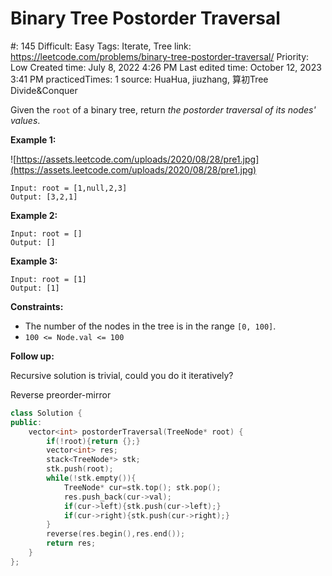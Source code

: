# Binary Tree Postorder Traversal

#: 145
Difficult: Easy
Tags: Iterate, Tree
link: https://leetcode.com/problems/binary-tree-postorder-traversal/
Priority: Low
Created time: July 8, 2022 4:26 PM
Last edited time: October 12, 2023 3:41 PM
practicedTimes: 1
source: HuaHua, jiuzhang, 算初Tree Divide&Conquer

Given the `root` of a binary tree, return *the postorder traversal of its nodes' values*.

**Example 1:**

![https://assets.leetcode.com/uploads/2020/08/28/pre1.jpg](https://assets.leetcode.com/uploads/2020/08/28/pre1.jpg)

```
Input: root = [1,null,2,3]
Output: [3,2,1]

```

**Example 2:**

```
Input: root = []
Output: []

```

**Example 3:**

```
Input: root = [1]
Output: [1]

```

**Constraints:**

- The number of the nodes in the tree is in the range `[0, 100]`.
- `100 <= Node.val <= 100`

**Follow up:**

Recursive solution is trivial, could you do it iteratively?

Reverse preorder-mirror

```cpp
class Solution {
public:
    vector<int> postorderTraversal(TreeNode* root) {
        if(!root){return {};}
        vector<int> res;
        stack<TreeNode*> stk;
        stk.push(root);
        while(!stk.empty()){
            TreeNode* cur=stk.top(); stk.pop();
            res.push_back(cur->val);
            if(cur->left){stk.push(cur->left);}
            if(cur->right){stk.push(cur->right);}
        }
        reverse(res.begin(),res.end());
        return res;
    }
};
```